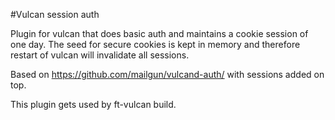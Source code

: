 #Vulcan session auth

Plugin for vulcan that does basic auth and maintains a cookie session of one day. The seed for secure cookies is kept in memory and therefore restart of vulcan will invalidate all sessions.

Based on https://github.com/mailgun/vulcand-auth/ with sessions added on top.

This plugin gets used by ft-vulcan build.

